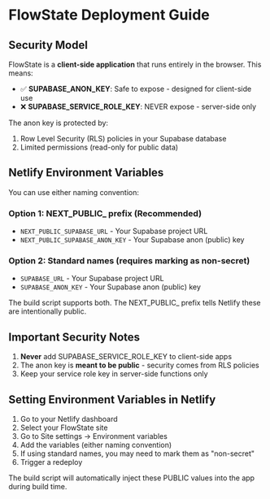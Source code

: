 # FlowState Deployment Guide

## Security Model

FlowState is a **client-side application** that runs entirely in the browser. This means:

- ✅ **SUPABASE_ANON_KEY**: Safe to expose - designed for client-side use
- ❌ **SUPABASE_SERVICE_ROLE_KEY**: NEVER expose - server-side only

The anon key is protected by:
1. Row Level Security (RLS) policies in your Supabase database
2. Limited permissions (read-only for public data)

## Netlify Environment Variables

You can use either naming convention:

### Option 1: NEXT_PUBLIC_ prefix (Recommended)
- `NEXT_PUBLIC_SUPABASE_URL` - Your Supabase project URL
- `NEXT_PUBLIC_SUPABASE_ANON_KEY` - Your Supabase anon (public) key

### Option 2: Standard names (requires marking as non-secret)
- `SUPABASE_URL` - Your Supabase project URL  
- `SUPABASE_ANON_KEY` - Your Supabase anon (public) key

The build script supports both. The NEXT_PUBLIC_ prefix tells Netlify these are intentionally public.

## Important Security Notes

1. **Never** add SUPABASE_SERVICE_ROLE_KEY to client-side apps
2. The anon key is **meant to be public** - security comes from RLS policies
3. Keep your service role key in server-side functions only

## Setting Environment Variables in Netlify

1. Go to your Netlify dashboard
2. Select your FlowState site
3. Go to Site settings → Environment variables
4. Add the variables (either naming convention)
5. If using standard names, you may need to mark them as "non-secret"
6. Trigger a redeploy

The build script will automatically inject these PUBLIC values into the app during build time.